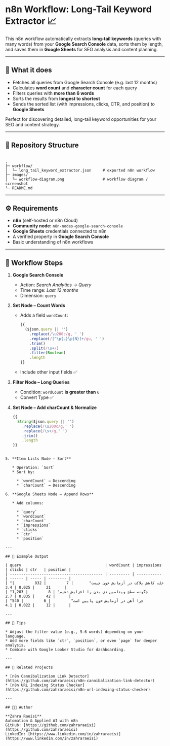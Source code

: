 # n8n Workflow: Long-Tail Keyword Extractor 📈

This n8n workflow automatically extracts **long-tail keywords** (queries with many words) from your **Google Search Console** data, sorts them by length, and saves them in **Google Sheets** for SEO analysis and content planning.

---

## 🚀 What it does

- Fetches all queries from Google Search Console (e.g. last 12 months)
- Calculates **word count** and **character count** for each query
- Filters queries with **more than 6 words**
- Sorts the results from **longest to shortest**
- Sends the sorted list (with impressions, clicks, CTR, and position) to **Google Sheets**

Perfect for discovering detailed, long-tail keyword opportunities for your SEO and content strategy.

---

## 📁 Repository Structure

```

.
├─ workflow/
│  └─ long_tail_keyword_extractor.json     # exported n8n workflow
├─ images/
│  └─ workflow-diagram.png                 # workflow diagram / screenshot
└─ README.md

````

---

## ⚙️ Requirements

- **n8n** (self-hosted or n8n Cloud)
- **Community node:** `n8n-nodes-google-search-console`
- **Google Sheets** credentials connected to n8n
- A verified property in **Google Search Console**
- Basic understanding of n8n workflows

---

## 🧩 Workflow Steps

1. **Google Search Console**
   - Action: *Search Analytics → Query*
   - Time range: *Last 12 months*
   - Dimension: `query`

2. **Set Node – Count Words**
   - Adds a field `wordCount`:
     ```js
     {{ 
       ($json.query || '')
         .replace(/\u200c/g, ' ')
         .replace(/[^\p{L}\p{N}]+/gu, ' ')
         .trim()
         .split(/\s+/)
         .filter(Boolean)
         .length 
     }}
     ```
   - Include other input fields ✅

3. **Filter Node – Long Queries**
   - Condition: `wordCount` **is greater than** `6`
   - Convert Type ✅

4. **Set Node – Add charCount & Normalize**
   ```js
   {{
     String($json.query || '')
       .replace(/\u200c/g,' ')
       .replace(/\s+/g,' ')
       .trim()
       .length
   }}
````

5. **Item Lists Node – Sort**

   * Operation: `Sort`
   * Sort by:

     * `wordCount` → Descending
     * `charCount` → Descending

6. **Google Sheets Node – Append Rows**

   * Add columns:

     * `query`
     * `wordCount`
     * `charCount`
     * `impressions`
     * `clicks`
     * `ctr`
     * `position`

---

## 🧠 Example Output

| query                                     | wordCount | impressions | clicks | ctr   | position |
| ----------------------------------------- | --------- | ----------- | ------ | ----- | -------- |
| "علت کاهش پلاکت در آزمایش خون چیست"       | 7         | 832         | 21     | 0.025 | 3.4      |
| "چگونه سطح ویتامین دی بدن را افزایش دهیم" | 8         | 1,203       | 42     | 0.035 | 2.7      |
| "چرا آهن در آزمایش خون پایین است"         | 6         | 540         | 12     | 0.022 | 4.1      |

---

## 🧰 Tips

* Adjust the filter value (e.g., 5–6 words) depending on your language.
* Add more fields like `ctr`, `position`, or even `page` for deeper analysis.
* Combine with Google Looker Studio for dashboarding.

---

## 🔗 Related Projects

* [n8n Cannibalization Link Detector](https://github.com/zahraraeisi/n8n-cannibalization-link-detector)
* [n8n URL Indexing Status Checker](https://github.com/zahraraeisi/n8n-url-indexing-status-checker)

---

## 👩‍💻 Author

**Zahra Raeisi**
Automation & Applied AI with n8n
GitHub: [https://github.com/zahraraeisi](https://github.com/zahraraeisi)
LinkedIn: [https://www.linkedin.com/in/zahraraeisi](https://www.linkedin.com/in/zahraraeisi)
